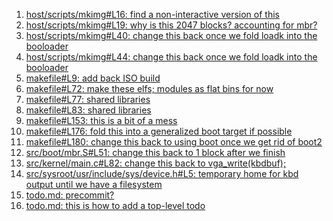 1. [host/scripts/mkimg#L16: find a non-interactive version of this](host/scripts/mkimg#L16)
2. [host/scripts/mkimg#L19: why is this 2047 blocks? accounting for mbr?](host/scripts/mkimg#L19)
3. [host/scripts/mkimg#L40: change this back once we fold loadk into the booloader](host/scripts/mkimg#L40)
4. [host/scripts/mkimg#L44: change this back once we fold loadk into the booloader](host/scripts/mkimg#L44)
5. [makefile#L9: add back ISO build](makefile#L9)
6. [makefile#L72: make these elfs; modules as flat bins for now](makefile#L72)
7. [makefile#L77: shared libraries](makefile#L77)
8. [makefile#L83: shared libraries](makefile#L83)
9. [makefile#L153: this is a bit of a mess](makefile#L153)
10. [makefile#L176: fold this into a generalized boot target if possible](makefile#L176)
11. [makefile#L180: change this back to using boot once we get rid of boot2](makefile#L180)
12. [src/boot/mbr.S#L51: change this back to 1 block after we finish](src/boot/mbr.S#L51)
13. [src/kernel/main.c#L82: change this back to vga_write(kbdbuf);](src/kernel/main.c#L82)
14. [src/sysroot/usr/include/sys/device.h#L5: temporary home for kbd output until we have a filesystem](src/sysroot/usr/include/sys/device.h#L5)
15. [todo.md: precommit?](todo.md)
16. [todo.md: this is how to add a top-level todo](todo.md)

[comment]: # (precommit?)
[comment]: # (this is how to add a top-level todo)
